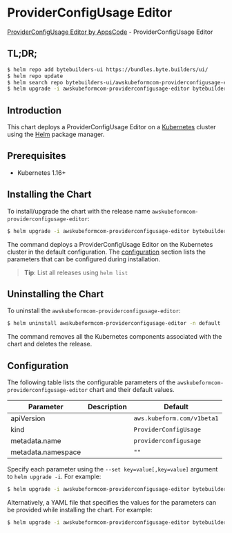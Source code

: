# ProviderConfigUsage Editor

[ProviderConfigUsage Editor by AppsCode](https://byte.builders) - ProviderConfigUsage Editor

## TL;DR;

```bash
$ helm repo add bytebuilders-ui https://bundles.byte.builders/ui/
$ helm repo update
$ helm search repo bytebuilders-ui/awskubeformcom-providerconfigusage-editor --version=v0.4.16
$ helm upgrade -i awskubeformcom-providerconfigusage-editor bytebuilders-ui/awskubeformcom-providerconfigusage-editor -n default --create-namespace --version=v0.4.16
```

## Introduction

This chart deploys a ProviderConfigUsage Editor on a [Kubernetes](http://kubernetes.io) cluster using the [Helm](https://helm.sh) package manager.

## Prerequisites

- Kubernetes 1.16+

## Installing the Chart

To install/upgrade the chart with the release name `awskubeformcom-providerconfigusage-editor`:

```bash
$ helm upgrade -i awskubeformcom-providerconfigusage-editor bytebuilders-ui/awskubeformcom-providerconfigusage-editor -n default --create-namespace --version=v0.4.16
```

The command deploys a ProviderConfigUsage Editor on the Kubernetes cluster in the default configuration. The [configuration](#configuration) section lists the parameters that can be configured during installation.

> **Tip**: List all releases using `helm list`

## Uninstalling the Chart

To uninstall the `awskubeformcom-providerconfigusage-editor`:

```bash
$ helm uninstall awskubeformcom-providerconfigusage-editor -n default
```

The command removes all the Kubernetes components associated with the chart and deletes the release.

## Configuration

The following table lists the configurable parameters of the `awskubeformcom-providerconfigusage-editor` chart and their default values.

|     Parameter      | Description |                Default                |
|--------------------|-------------|---------------------------------------|
| apiVersion         |             | <code>aws.kubeform.com/v1beta1</code> |
| kind               |             | <code>ProviderConfigUsage</code>      |
| metadata.name      |             | <code>providerconfigusage</code>      |
| metadata.namespace |             | <code>""</code>                       |


Specify each parameter using the `--set key=value[,key=value]` argument to `helm upgrade -i`. For example:

```bash
$ helm upgrade -i awskubeformcom-providerconfigusage-editor bytebuilders-ui/awskubeformcom-providerconfigusage-editor -n default --create-namespace --version=v0.4.16 --set apiVersion=aws.kubeform.com/v1beta1
```

Alternatively, a YAML file that specifies the values for the parameters can be provided while
installing the chart. For example:

```bash
$ helm upgrade -i awskubeformcom-providerconfigusage-editor bytebuilders-ui/awskubeformcom-providerconfigusage-editor -n default --create-namespace --version=v0.4.16 --values values.yaml
```

